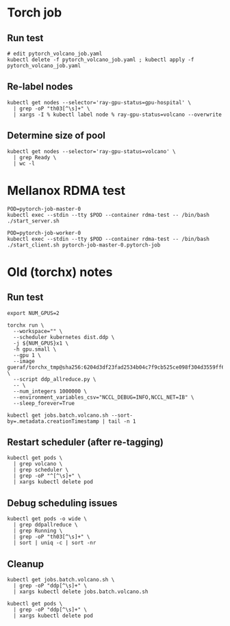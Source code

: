 # Torch job

## Run test
```
# edit pytorch_volcano_job.yaml
kubectl delete -f pytorch_volcano_job.yaml ; kubectl apply -f pytorch_volcano_job.yaml
```

## Re-label nodes
```
kubectl get nodes --selector='ray-gpu-status=gpu-hospital' \
  | grep -oP "th03[^\s]+" \
  | xargs -I % kubectl label node % ray-gpu-status=volcano --overwrite
```

## Determine size of pool
```
kubectl get nodes --selector='ray-gpu-status=volcano' \
  | grep Ready \
  | wc -l

```

# Mellanox RDMA test
```
POD=pytorch-job-master-0
kubectl exec --stdin --tty $POD --container rdma-test -- /bin/bash
./start_server.sh
```

```
POD=pytorch-job-worker-0
kubectl exec --stdin --tty $POD --container rdma-test -- /bin/bash
./start_client.sh pytorch-job-master-0.pytorch-job
```

# Old (torchx) notes

## Run test
```
export NUM_GPUS=2

torchx run \
  --workspace="" \
  --scheduler kubernetes dist.ddp \
  -j ${NUM_GPUS}x1 \
  -h gpu.small \
  --gpu 1 \
  --image gueraf/torchx_tmp@sha256:6204d3df23fad2534b04c7f9cb525ce098f304d3559ff6218474ba9396d3e7d7 \
  --script ddp_allreduce.py \
  -- \
  --num_integers 1000000 \
  --environment_variables_csv="NCCL_DEBUG=INFO,NCCL_NET=IB" \
  --sleep_forever=True

kubectl get jobs.batch.volcano.sh --sort-by=.metadata.creationTimestamp | tail -n 1
```

## Restart scheduler (after re-tagging)
```
kubectl get pods \
  | grep volcano \
  | grep scheduler \
  | grep -oP "^[^\s]+" \
  | xargs kubectl delete pod
```
## Debug scheduling issues
```
kubectl get pods -o wide \
  | grep ddpallreduce \
  | grep Running \
  | grep -oP "th03[^\s]+" \
  | sort | uniq -c | sort -nr

```

## Cleanup
```
kubectl get jobs.batch.volcano.sh \
  | grep -oP "ddp[^\s]+" \
  | xargs kubectl delete jobs.batch.volcano.sh

kubectl get pods \
  | grep -oP "ddp[^\s]+" \
  | xargs kubectl delete pod

```
